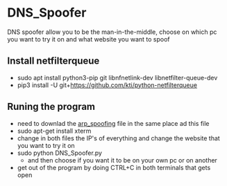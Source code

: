 # DNS_Spoofer
DNS spoofer allow you to be the man-in-the-middle, choose on which pc you want to try it on and what website you want to spoof
## Install netfilterqueue
* sudo apt install python3-pip git libnfnetlink-dev libnetfilter-queue-dev
* pip3 install -U git+https://github.com/kti/python-netfilterqueue

## Runing the program
* need to downlad the [arp_spoofing](https://github.com/YuvalAsidon/ARP_Spoofing) file in the same place ad this file
* sudo apt-get install xterm
* change in both files the IP's of everything and change the website that you want to try it on
* sudo python DNS_Spoofer.py
  * and then choose if you want it to be on your own pc or on another
* get out of the program by doing CTRL+C in both terminals that gets open

